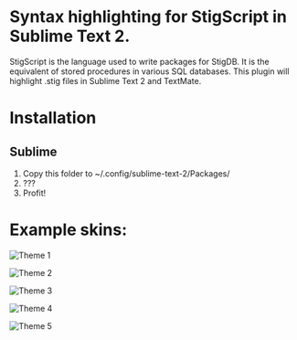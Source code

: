Syntax highlighting for StigScript in Sublime Text 2.
===

StigScript is the language used to write packages for StigDB.
It is the equivalent of stored procedures in various SQL databases.
This plugin will highlight .stig files in Sublime Text 2 and TextMate.

Installation
===

Sublime
---

1. Copy this folder to ~/.config/sublime-text-2/Packages/
2. ???
3. Profit!

Example skins:
===

![Theme 1](images/theme1.jpg)

![Theme 2](images/theme2.jpg)

![Theme 3](images/theme3.jpg)

![Theme 4](images/theme4.jpg)

![Theme 5](images/theme5.jpg)